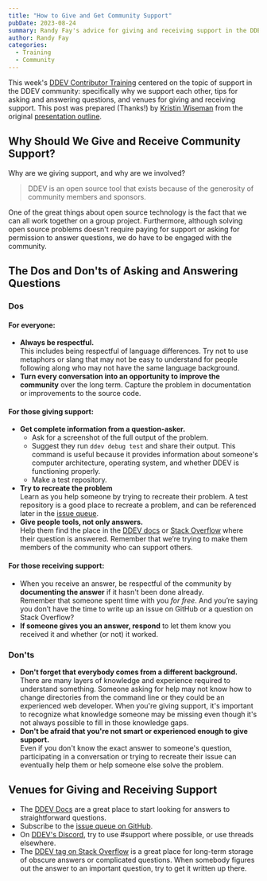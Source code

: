 ```yaml
---
title: "How to Give and Get Community Support"
pubDate: 2023-08-24
summary: Randy Fay's advice for giving and receiving support in the DDEV community
author: Randy Fay
categories:
  - Training
  - Community
---
```


This week's [DDEV Contributor Training](contributor-training.md) centered on the topic of support in the DDEV community: specifically why we support each other, tips for asking and answering questions, and venues for giving and receiving support. This post was prepared (Thanks!) by [Kristin Wiseman](https://github.com/kristin-wiseman) from the original [presentation outline](https://randyfay.notion.site/How-to-give-and-get-community-support-ad54b5a9bd0143f7ab5d2685fd88ba44).

## Why Should We Give and Receive Community Support?

Why are we giving support, and why are we involved?

> DDEV is an open source tool that exists because of the generosity of community members and sponsors.

One of the great things about open source technology is the fact that we can all work together on a group project. Furthermore, although solving open source problems doesn't require paying for support or asking for permission to answer questions, we do have to be engaged with the community.

## The Dos and Don'ts of Asking and Answering Questions

### Dos

#### For everyone:

- **Always be respectful.**  
  This includes being respectful of language differences. Try not to use metaphors or slang that may not be easy to understand for people following along who may not have the same language background.
- **Turn every conversation into an opportunity to improve the community** over the long term. Capture the problem in documentation or improvements to the source code.

#### For those giving support:

- **Get complete information from a question-asker.**
  - Ask for a screenshot of the full output of the problem.
  - Suggest they run `ddev debug test` and share their output. This command is useful because it provides information about someone's computer architecture, operating system, and whether DDEV is functioning properly.
  - Make a test repository.
- **Try to recreate the problem**  
   Learn as you help someone by trying to recreate their problem. A test repository is a good place to recreate a problem, and can be referenced later in the [issue queue](https://github.com/ddev/ddev/issues).
- **Give people tools, not only answers.**  
   Help them find the place in the [DDEV docs](https://docs.ddev.com/en/stable/) or [Stack Overflow](https://stackoverflow.com/tags/ddev) where their question is answered. Remember that we’re trying to make them members of the community who can support others.

#### For those receiving support:

- When you receive an answer, be respectful of the community by **documenting the answer** if it hasn't been done already.  
   Remember that someone spent time with you _for free_. And you’re saying you don’t have the time to write up an issue on GitHub or a question on Stack Overflow?
- **If someone gives you an answer, respond** to let them know you received it and whether (or not) it worked.

### Don'ts

- **Don't forget that everybody comes from a different background.**  
   There are many layers of knowledge and experience required to understand something. Someone asking for help may not know how to change directories from the command line or they could be an experienced web developer. When you're giving support, it's important to recognize what knowledge someone may be missing even though it's not always possible to fill in those knowledge gaps.
- **Don't be afraid that you're not smart or experienced enough to give support.**  
   Even if you don't know the exact answer to someone's question, participating in a conversation or trying to recreate their issue can eventually help them or help someone else solve the problem.

## Venues for Giving and Receiving Support

- The [DDEV Docs](https://docs.ddev.com/en/stable/) are a great place to start looking for answers to straightforward questions.
- Subscribe to the [issue queue on GitHub](https://github.com/ddev/ddev/issues).
- On [DDEV's Discord](/s/discord), try to use #support where possible, or use threads elsewhere.
- The [DDEV tag on Stack Overflow](https://stackoverflow.com/tags/ddev) is a great place for long-term storage of obscure answers or complicated questions. When somebody figures out the answer to an important question, try to get it written up there.
